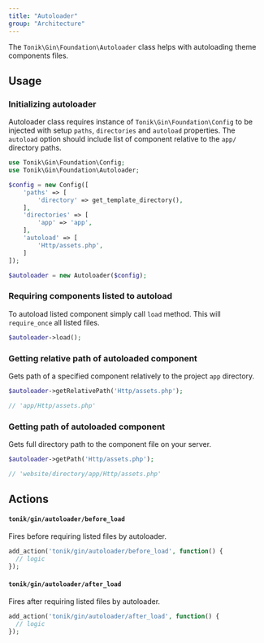 ```yaml
---
title: "Autoloader"
group: "Architecture"
---
```


The `Tonik\Gin\Foundation\Autoloader` class helps with autoloading theme components files.

## Usage

### Initializing autoloader

Autoloader class requires instance of `Tonik\Gin\Foundation\Config` to be injected with setup `paths`, `directories` and `autoload` properties. The `autoload` option should include list of component relative to the `app/` directory paths.

```php
use Tonik\Gin\Foundation\Config;
use Tonik\Gin\Foundation\Autoloader;

$config = new Config([
    'paths' => [
        'directory' => get_template_directory(),
    ],
    'directories' => [
        'app' => 'app',
    ],
    'autoload' => [
        'Http/assets.php',
    ]
]);

$autoloader = new Autoloader($config);
```

### Requiring components listed to autoload

To autoload listed component simply call `load` method. This will `require_once` all listed files.

```php
$autoloader->load();
```

### Getting relative path of autoloaded component

Gets path of a specified component relatively to the project `app` directory.

```php
$autoloader->getRelativePath('Http/assets.php');

// 'app/Http/assets.php'
```

### Getting path of autoloaded component

Gets full directory path to the component file on your server.

```php
$autoloader->getPath('Http/assets.php');

// 'website/directory/app/Http/assets.php'
```

## Actions

#### `tonik/gin/autoloader/before_load`

Fires before requiring listed files by autoloader.

```php
add_action('tonik/gin/autoloader/before_load', function() {
  // logic
});
```

#### `tonik/gin/autoloader/after_load`

Fires after requiring listed files by autoloader.

```php
add_action('tonik/gin/autoloader/after_load', function() {
  // logic
});
```